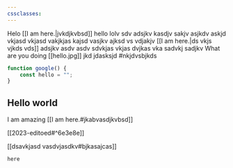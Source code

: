 ```yaml
---
cssclasses:
---
```


Helo [[I am here.|jvkdjkvbsd]] hello lolv sdv adsjkv kasdjv sakjv asjkdv askjd vkjasd vkjasd vakjkjas kajsd vasjkv ajksd vs vdjakjv [[I am here.|ds vkjs vjkds vds]] adsjkv asdv asdv
sdvkjas vkjas dvjkas vka sadvkj sadjkv
What are you doing [[hello.jpg]] jkd jdasksjd #nkjdvsbjkds


```js
function google() {
	const hello = "";
}
```

## Hello world

I am amazing [[I am here.#jkabvasdjkvbsd]]

[[2023-editoed#^6e3e8e]]

[[dsavkjasd vasdvjasdkv#bjkasajcas]] 

```query
here
```